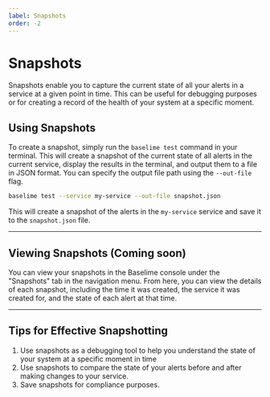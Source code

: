 ```yaml
---
label: Snapshots
order: -2
---
```


# Snapshots

Snapshots enable you to capture the current state of all your alerts in a service at a given point in time. This can be useful for debugging purposes or for creating a record of the health of your system at a specific moment.

## Using Snapshots

To create a snapshot, simply run the `baselime test` command in your terminal. This will create a snapshot of the current state of all alerts in the current service, display the results in the terminal, and output them to a file in JSON format. You can specify the output file path using the `--out-file` flag.

```bash # :icon-terminal: terminal
baselime test --service my-service --out-file snapshot.json
```

This will create a snapshot of the alerts in the `my-service` service and save it to the `snapshot.json` file.

---

## Viewing Snapshots (Coming soon)

You can view your snapshots in the Baselime console under the "Snapshots" tab in the navigation menu. From here, you can view the details of each snapshot, including the time it was created, the service it was created for, and the state of each alert at that time.

---

## Tips for Effective Snapshotting

1. Use snapshots as a debugging tool to help you understand the state of your system at a specific moment in time
2. Use snapshots to compare the state of your alerts before and after making changes to your service.
3. Save snapshots for compliance purposes.

